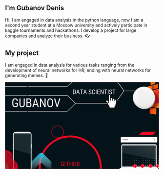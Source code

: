 ## I'm Gubanov Denis
Hi, I am engaged in data analysis in the python language, now I am a second year student at a Moscow university and actively participate in kaggle tournaments and hackathons. I develop a project for large companies and analyze their business. 👓

## My project
I am engaged in data analysis for various tasks ranging from the development of neural networks for HR, ending with neural networks for generating memes. 🤑

![BIO](/image1.png "BIO")
